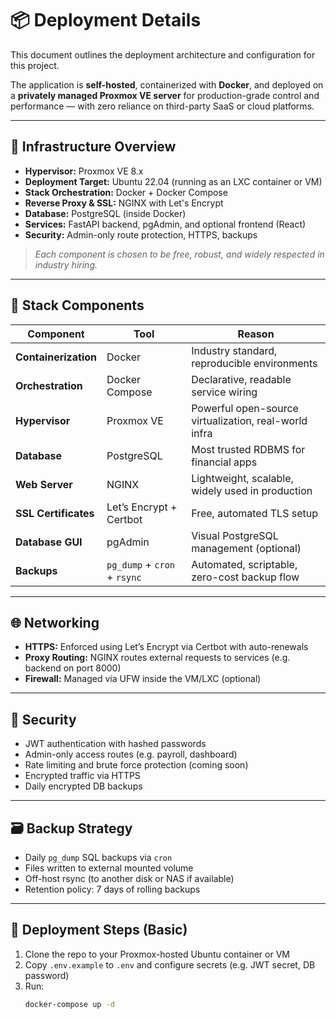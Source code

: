 # 📦 Deployment Details

This document outlines the deployment architecture and configuration for this project.

The application is **self-hosted**, containerized with **Docker**, and deployed on a **privately managed Proxmox VE server** for production-grade control and performance — with zero reliance on third-party SaaS or cloud platforms.

---

## 🧱 Infrastructure Overview

- **Hypervisor:** Proxmox VE 8.x
- **Deployment Target:** Ubuntu 22.04 (running as an LXC container or VM)
- **Stack Orchestration:** Docker + Docker Compose
- **Reverse Proxy & SSL:** NGINX with Let's Encrypt
- **Database:** PostgreSQL (inside Docker)
- **Services:** FastAPI backend, pgAdmin, and optional frontend (React)
- **Security:** Admin-only route protection, HTTPS, backups

> *Each component is chosen to be free, robust, and widely respected in industry hiring.*

---

## 🔧 Stack Components

| Component | Tool | Reason |
|----------|------|--------|
| **Containerization** | Docker | Industry standard, reproducible environments |
| **Orchestration** | Docker Compose | Declarative, readable service wiring |
| **Hypervisor** | Proxmox VE | Powerful open-source virtualization, real-world infra |
| **Database** | PostgreSQL | Most trusted RDBMS for financial apps |
| **Web Server** | NGINX | Lightweight, scalable, widely used in production |
| **SSL Certificates** | Let’s Encrypt + Certbot | Free, automated TLS setup |
| **Database GUI** | pgAdmin | Visual PostgreSQL management (optional) |
| **Backups** | `pg_dump` + `cron` + `rsync` | Automated, scriptable, zero-cost backup flow |

---

## 🌐 Networking

- **HTTPS:** Enforced using Let’s Encrypt via Certbot with auto-renewals
- **Proxy Routing:** NGINX routes external requests to services (e.g. backend on port 8000)
- **Firewall:** Managed via UFW inside the VM/LXC (optional)

---

## 🔐 Security

- JWT authentication with hashed passwords
- Admin-only access routes (e.g. payroll, dashboard)
- Rate limiting and brute force protection (coming soon)
- Encrypted traffic via HTTPS
- Daily encrypted DB backups

---

## 🗃️ Backup Strategy

- Daily `pg_dump` SQL backups via `cron`
- Files written to external mounted volume
- Off-host rsync (to another disk or NAS if available)
- Retention policy: 7 days of rolling backups

---

## 🚀 Deployment Steps (Basic)

1. Clone the repo to your Proxmox-hosted Ubuntu container or VM
2. Copy `.env.example` to `.env` and configure secrets (e.g. JWT secret, DB password)
3. Run:
   ```bash
   docker-compose up -d
